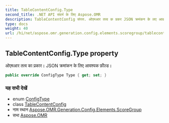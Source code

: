 ```yaml
---
title: TableContentConfig.Type
second_title: .NET API संदर्भ के लिए Aspose.OMR
description: TableContentConfig संपत्त. ओएमआर तत्व क प्रकर JSON क्रमंकन के लए आवश्यक फ़ल्ड
type: docs
weight: 40
url: /hi/net/aspose.omr.generation.config.elements.scoregroup/tablecontentconfig/type/
---
```

## TableContentConfig.Type property

ओएमआर तत्व का प्रकार। JSON क्रमांकन के लिए आवश्यक फ़ील्ड।

```csharp
public override ConfigType Type { get; set; }
```

### यह सभी देखें

* enum [ConfigType](../../../aspose.omr.generation.config.enums/configtype/)
* class [TableContentConfig](../)
* नाम स्थान [Aspose.OMR.Generation.Config.Elements.ScoreGroup](../../tablecontentconfig/)
* सभा [Aspose.OMR](../../../)


